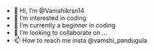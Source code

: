 - 👋 Hi, I’m @Vamshikrsn14
- 👀 I’m interested in coding
- 🌱 I’m currently a beginner in coding
- 💞️ I’m looking to collaborate on ...
- 📫 How to reach me insta @vamshi_pandugula

<!---
Vamshikrsn14/Vamshikrsn14 is a ✨ special ✨ repository because its `README.md` (this file) appears on your GitHub profile.
You can click the Preview link to take a look at your changes.
--->

